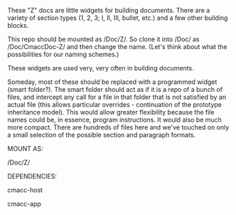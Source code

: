 These "Z" docs are little widgets for building documents.  There are a variety of section types (1, 2, 3; I, II, III, bullet, etc.) and a few other building blocks. 

This repo should be mounted as /Doc/Z/.  So clone it into /Doc/ as /Doc/CmaccDoc-Z/ and then change the name.   (Let's think about what the possibilities for our naming schemes.)

These widgets are used very, very often in building documents.  

Someday, most of these should be replaced with a programmed widget (smart folder?).  The smart folder should act as if it is a repo of a bunch of files, and intercept any call for a file in that folder that is not satisfied by an actual file (this allows particular overrides - continuation of the prototype inheritance model). This would allow greater flexibility because the file names could be, in essence, program instructions.  It would also be much more compact.  There are hundreds of files here and we've touched on only a small selection of the possible section and paragraph formats.


MOUNT AS:

/Doc/Z/


DEPENDENCIES:

cmacc-host

cmacc-app

